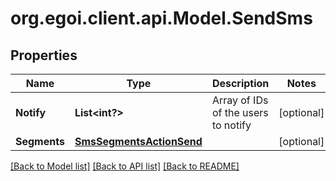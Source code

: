 # org.egoi.client.api.Model.SendSms
## Properties

Name | Type | Description | Notes
------------ | ------------- | ------------- | -------------
**Notify** | **List&lt;int?&gt;** | Array of IDs of the users to notify | [optional] 
**Segments** | [**SmsSegmentsActionSend**](SmsSegmentsActionSend.md) |  | [optional] 

[[Back to Model list]](../README.md#documentation-for-models) [[Back to API list]](../README.md#documentation-for-api-endpoints) [[Back to README]](../README.md)

